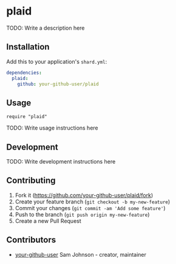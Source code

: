 # plaid

TODO: Write a description here

## Installation

Add this to your application's `shard.yml`:

```yaml
dependencies:
  plaid:
    github: your-github-user/plaid
```

## Usage

```crystal
require "plaid"
```

TODO: Write usage instructions here

## Development

TODO: Write development instructions here

## Contributing

1. Fork it (<https://github.com/your-github-user/plaid/fork>)
2. Create your feature branch (`git checkout -b my-new-feature`)
3. Commit your changes (`git commit -am 'Add some feature'`)
4. Push to the branch (`git push origin my-new-feature`)
5. Create a new Pull Request

## Contributors

- [your-github-user](https://github.com/your-github-user) Sam Johnson - creator, maintainer
